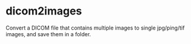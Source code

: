 # dicom2images
Convert a DICOM file that contains multiple images to single jpg/ping/tif images, and save them in a folder.
